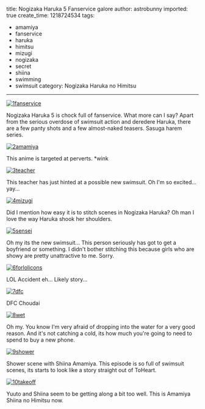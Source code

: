 title: Nogizaka Haruka 5 Fanservice galore
author: astrobunny
imported: true
create_time: 1218724534
tags:
- amamiya
- fanservice
- haruka
- himitsu
- mizugi
- nogizaka
- secret
- shiina
- swimming
- swimsuit
category: Nogizaka Haruka no Himitsu
---
 [![](wp-uploads/2008/08/1fanservice-500x281.jpg "1fanservice")](/images/wp-uploads/2008/08/1fanservice.jpg)  
  
Nogizaka Haruka 5 is chock full of fanservice. What more can I say? Apart from the serious overdose of swimsuit action and deredere Haruka, there are a few panty shots and a few almost-naked teasers. Sasuga harem series.  
  
<!--more-->  
  
 [![](wp-uploads/2008/08/2amamiya-500x281.jpg "2amamiya")](/images/wp-uploads/2008/08/2amamiya.jpg)  
  
This anime is targeted at perverts. \*wink  
  
 [![](wp-uploads/2008/08/3teacher-500x281.jpg "3teacher")](/images/wp-uploads/2008/08/3teacher.jpg)  
  
This teacher has just hinted at a possible new swimsuit. Oh I'm so excited... yay...  
  
 [![](wp-uploads/2008/08/4mizugi-500x345.jpg "4mizugi")](/images/wp-uploads/2008/08/4mizugi.jpg)  
  
Did I mention how easy it is to stitch scenes in Nogizaka Haruka? Oh man I love the way Haruka shook her shoulders.  
  
 [![](wp-uploads/2008/08/5sensei-500x281.jpg "5sensei")](/images/wp-uploads/2008/08/5sensei.jpg)  
  
Oh my its the new swimsuit... This person seriously has got to get a boyfriend or something. I didn't bother stitching this because girls who are showy are pretty unattractive to me. Sorry.  
  
 [![](wp-uploads/2008/08/6forlolicons-500x281.jpg "6forlolicons")](/images/wp-uploads/2008/08/6forlolicons.jpg)  
  
LOL Accident eh... Likely story...  
  
 [![](wp-uploads/2008/08/7dfc-500x281.jpg "7dfc")](/images/wp-uploads/2008/08/7dfc.jpg)  
  
DFC Choudai  
  
 [![](wp-uploads/2008/08/8wet-500x281.jpg "8wet")](/images/wp-uploads/2008/08/8wet.jpg)  
  
Oh my. You know I'm very afraid of dropping into the water for a very good reason. And it's not catching a cold, its how much you're going to need to spend to buy a new phone.  
  
 [![](wp-uploads/2008/08/9shower-500x281.jpg "9shower")](/images/wp-uploads/2008/08/9shower.jpg)  
  
Shower scene with Shiina Amamiya. This episode is so full of swimsuit scenes, its starts to look like a story straight out of ToHeart.  
  
 [![](wp-uploads/2008/08/10takeoff-500x281.jpg "10takeoff")](/images/wp-uploads/2008/08/10takeoff.jpg)  
  
Yuuto and Shiina seem to be getting along a bit too well. This is Amamiya Shiina no Himitsu now.
